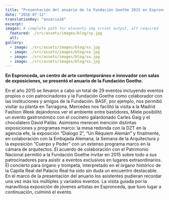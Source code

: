 ```yaml
---
title: "Presentación del anuario de la Fundación Goethe 2015 en Espronceda"
date: "2016-07-12"
translationKey: "anuario16"
excerpt:
images: # complete path for eleventy img srcset output, alt required
  featured: ./src/assets/images/blog/xy.jpg
  alt:
gallery:
  - image: ./src/assets/images/blog/xx.jpg
  - image: ./src/assets/images/blog/xx.jpg
  - image: ./src/assets/images/blog/xx.jpg
  - image: ./src/assets/images/blog/xx.jpg
---
```


**En Espronceda, un centro de arte contemporáneo e innovador con salas de exposiciones, se presentó el anuario de la Fundación Goethe.**

En el año 2015 se llevaron a cabo un total de 29 eventos incluyendo eventos propios o con patrocinadores y la Fundación Goethe como colaborador con las instituciones y amigos de la Fundación. BASF, por ejemplo, nos permitió visitar su planta en Tarragona, Mercedes nos facilitó la visita a la Madrid Fashion Week dejándonos ver el ambiente entre bastidores, Miele posibilitó un evento gastronómico con el cocinero galardonado Carles Gaig y el chocolatero David Pallàs. Asimismo merecen mención distintas exposiciones y programas marco: la mesa redonda con la DZT en la agencia efe, la exposición “Diálogo 2”, “Un Réquiem Alemán” y finalmente, en colaboración con la Embajada Alemana, la Semana de la Arquitectura y la exposición “Cuerpo y Poder” con un extenso programa marco en la cámara de arquitectos. El acuerdo de colaboración con el Patrimonio Nacional permitió a la Fundación Goethe invitar en 2015 sobre todo a sus patrocinadores para asistir a eventos exclusivos en lugares extraordinarios. El concierto para órgano y trompeta, interpretado en el órgano histórico de la Capilla Real del Palacio Real ha sido sin duda un encuentro destacable. En el marco de la presentación del anuario los asistentes pudieran recordar una vez más los múltiples y variados eventos. La visita guiada por la maravillosa exposición de jóvenes artistas en Espronceda, que tuvo lugar a continuación, culminó el evento.
